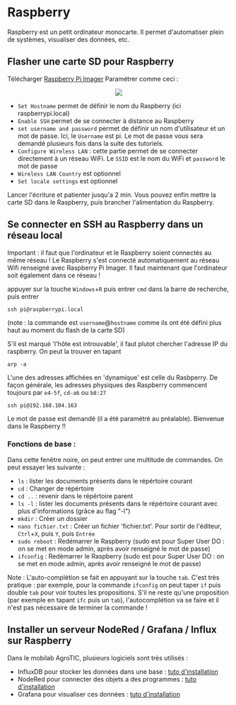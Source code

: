 # Raspberry

Raspberry est un petit ordinateur monocarte. Il permet d'automatiser plein de systèmes, visualiser des données, etc. 

## Flasher une carte SD pour Raspberry
Télécharger [Raspberry Pi Imager](https://www.raspberrypi.com/software/)
Paramétrer comme ceci : 

<p align="center">
  <img src="https://user-images.githubusercontent.com/24956276/170987045-2e109392-74fc-4108-ad41-e181b20df4a6.png">
</p>

- ```Set Hostname``` permet de définir le nom du Raspberry (ici raspberrypi.local)
- ```Enable SSH``` permet de se connecter à distance au Raspberry
- ```set username and password``` permet de définir un nom d'utilisateur et un mot de passe. Ici, le ```Username``` est pi. Le mot de passe vous sera demandé plusieurs fois dans la suite des tutoriels.
- ```Configure Wireless LAN``` : cette partie permet de se connecter directement à un réseau WiFi. Le ```SSID``` est le nom du WiFi et ```password``` le mot de passe
- ```Wireless LAN Country``` est optionnel
- ```Set locale settings``` est optionnel

Lancer l'écriture et patienter jusqu'a 2 min. Vous pouvez enfin mettre la carte SD dans le Raspberry, puis brancher l'alimentation du Raspberry.

## Se connecter en SSH au Raspberry dans un réseau local

Important : il faut que l'ordinateur et le Raspberry soient connectés au même réseau ! Le Raspberry s'est connecté automatiquement au réseau Wifi renseigné avec Raspberry Pi Imager. Il faut maintenant que l'ordinateur soit également dans ce réseau !

appuyer sur la touche ```Windows```+```R``` puis entrer ```cmd``` dans la barre de recherche, puis entrer 

    ssh pi@raspberrypi.local

(note : la commande est ```username```@```hostname``` comme ils ont été défini plus haut au moment du flash de la carte SD)

S'il est marqué 'l'hôte est introuvable', il faut plutot chercher l'adresse IP du raspberry. On peut la trouver en tapant 

    arp -a
    
L'une des adresses affichées en 'dynamique' est celle du Rasbperry. De façon générale, les adresses physiques des Raspberry commencent toujours par ```e4-5f```, ```cd-a6``` ou ```b8:27```

    ssh pi@192.168.104.163

Le mot de passe est demandé (il a été paramétré au préalable). Bienvenue dans le Raspberry !!

### Fonctions de base : 

Dans cette fenêtre noire, on peut entrer une multitude de commandes. On peut essayer les suivante : 
 - ```ls``` : lister les documents présents dans le répértoire courant
 - ```cd``` : Changer de répértoire
 - ```cd ..``` : revenir dans le répértoire parent
 - ```ls -l``` : lister les documents présents dans le répértoire courant avec plus d'informations (grâce au flag "-l")
 - ```mkdir``` : Créer un dossier
 - ```nano fichier.txt``` : Créer un fichier 'fichier.txt'. Pour sortir de l'éditeur, ```Ctrl```+```X```, puis ```Y```, puis ```Entrée``` 
 - ```sudo reboot``` : Redémarrer le Raspberry (sudo est pour Super User DO : on se met en mode admin, après avoir renseigné le mot de passe)
 - ```ifconfig``` : Redémarrer le Raspberry (sudo est pour Super User DO : on se met en mode admin, après avoir renseigné le mot de passe)

Note : L'auto-complétion se fait en appuyant sur la touche ```tab```. C'est très pratique : par exemple, pour la commande ```ifconfig``` on peut taper ```if``` puis double ```tab``` pour voir toutes les propositions. S'il ne reste qu'une proposition (par exemple en tapant ```ifc``` puis un ```tab```), l'autocomplétion va se faire et il n'est pas nécessaire de terminer la commande !

## Installer un serveur NodeRed / Grafana / Influx sur Raspberry

Dans le mobilab AgroTIC, plusieurs logiciels sont très utilisés : 

- InfluxDB pour stocker les données dans une base : [tuto d'installation](https://github.com/simmoinard/Mobilab-AgroTIC/blob/main/Raspberry/InfluxDB/README.md)
- NodeRed pour connecter des objets a des programmes : [tuto d'installation](https://github.com/simmoinard/Mobilab-AgroTIC/blob/main/Raspberry/NodeRed/README.md)
- Grafana pour visualiser ces données : [tuto d'installation](https://github.com/simmoinard/Mobilab-AgroTIC/blob/main/Raspberry/Grafana/README.md)

